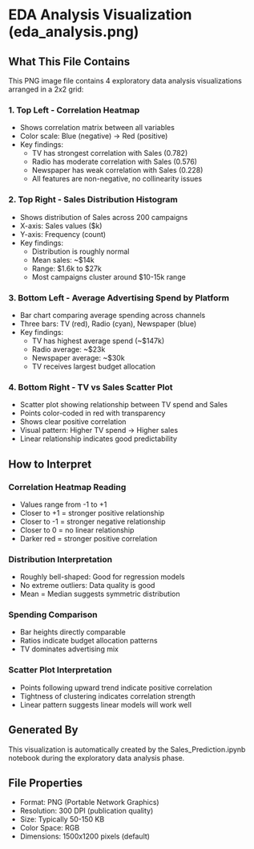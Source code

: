# EDA Analysis Visualization (eda_analysis.png)

## What This File Contains

This PNG image file contains 4 exploratory data analysis visualizations arranged in a 2x2 grid:

### 1. Top Left - Correlation Heatmap
- Shows correlation matrix between all variables
- Color scale: Blue (negative) → Red (positive)
- Key findings:
  - TV has strongest correlation with Sales (0.782)
  - Radio has moderate correlation with Sales (0.576)
  - Newspaper has weak correlation with Sales (0.228)
  - All features are non-negative, no collinearity issues

### 2. Top Right - Sales Distribution Histogram
- Shows distribution of Sales across 200 campaigns
- X-axis: Sales values ($k)
- Y-axis: Frequency (count)
- Key findings:
  - Distribution is roughly normal
  - Mean sales: ~$14k
  - Range: $1.6k to $27k
  - Most campaigns cluster around $10-15k range

### 3. Bottom Left - Average Advertising Spend by Platform
- Bar chart comparing average spending across channels
- Three bars: TV (red), Radio (cyan), Newspaper (blue)
- Key findings:
  - TV has highest average spend (~$147k)
  - Radio average: ~$23k
  - Newspaper average: ~$30k
  - TV receives largest budget allocation

### 4. Bottom Right - TV vs Sales Scatter Plot
- Scatter plot showing relationship between TV spend and Sales
- Points color-coded in red with transparency
- Shows clear positive correlation
- Visual pattern: Higher TV spend → Higher sales
- Linear relationship indicates good predictability

## How to Interpret

### Correlation Heatmap Reading
- Values range from -1 to +1
- Closer to +1 = stronger positive relationship
- Closer to -1 = stronger negative relationship
- Closer to 0 = no linear relationship
- Darker red = stronger positive correlation

### Distribution Interpretation
- Roughly bell-shaped: Good for regression models
- No extreme outliers: Data quality is good
- Mean = Median suggests symmetric distribution

### Spending Comparison
- Bar heights directly comparable
- Ratios indicate budget allocation patterns
- TV dominates advertising mix

### Scatter Plot Interpretation
- Points following upward trend indicate positive correlation
- Tightness of clustering indicates correlation strength
- Linear pattern suggests linear models will work well

## Generated By
This visualization is automatically created by the Sales_Prediction.ipynb notebook during the exploratory data analysis phase.

## File Properties
- Format: PNG (Portable Network Graphics)
- Resolution: 300 DPI (publication quality)
- Size: Typically 50-150 KB
- Color Space: RGB
- Dimensions: 1500x1200 pixels (default)